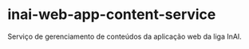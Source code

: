 # inai-web-app-content-service
Serviço de gerenciamento de conteúdos da aplicação web da liga InAI.
